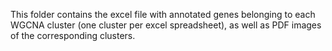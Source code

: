 This folder contains the excel file with annotated genes belonging to each WGCNA cluster (one cluster per excel spreadsheet), as well as PDF images of the corresponding clusters. 
